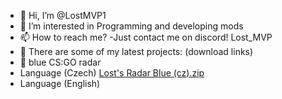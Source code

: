 - 👋 Hi, I’m @LostMVP1
- 👀 I’m interested in Programming and developing mods
- 📫 How to reach me? -Just contact me on discord! Lost_MVP
- 🌱 There are some of my latest projects: (download links)
- 💙 blue CS:GO radar
- Language (Czech)   [Lost's Radar Blue (cz).zip](https://github.com/LostMVP1/LostsRadar-cz-B/files/12302302/Lost.s.Radar.Blue.cz.zip)
- Language (English) 


<!---
LostMVP1/LostMVP1 is a ✨ special ✨ repository because its `README.md` (this file) appears on your GitHub profile.
You can click the Preview link to take a look at your changes.
--->
